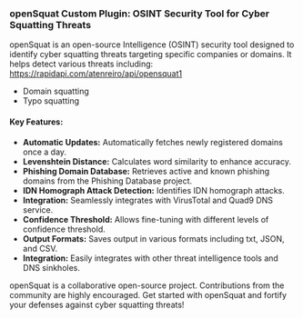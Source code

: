 ### openSquat Custom Plugin: OSINT Security Tool for Cyber Squatting Threats
openSquat is an open-source Intelligence (OSINT) security tool designed to identify cyber squatting threats targeting specific companies or domains. It helps detect various threats including:
https://rapidapi.com/atenreiro/api/opensquat1


- Domain squatting
- Typo squatting

#### Key Features:
- **Automatic Updates:** Automatically fetches newly registered domains once a day.
- **Levenshtein Distance:** Calculates word similarity to enhance accuracy.
- **Phishing Domain Database:** Retrieves active and known phishing domains from the Phishing Database project.
- **IDN Homograph Attack Detection:** Identifies IDN homograph attacks.
- **Integration:** Seamlessly integrates with VirusTotal and Quad9 DNS service.
- **Confidence Threshold:** Allows fine-tuning with different levels of confidence threshold.
- **Output Formats:** Saves output in various formats including txt, JSON, and CSV.
- **Integration:** Easily integrates with other threat intelligence tools and DNS sinkholes.

openSquat is a collaborative open-source project. Contributions from the community are highly encouraged.
Get started with openSquat and fortify your defenses against cyber squatting threats!
